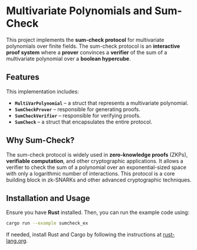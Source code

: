 # Multivariate Polynomials and Sum-Check  

This project implements the **sum-check protocol** for multivariate polynomials over finite fields. The sum-check protocol is an **interactive proof system** where a **prover** convinces a **verifier** of the sum of a multivariate polynomial over a **boolean hypercube**.  

## Features  

This implementation includes:  

- **`MultiVarPolynomial`** – a struct that represents a multivariate polynomial.  
- **`SumCheckProver`** – responsible for generating proofs.  
- **`SumCheckVerifier`** – responsible for verifying proofs.  
- **`SumCheck`** – a struct that encapsulates the entire protocol.  

## Why Sum-Check?  

The sum-check protocol is widely used in **zero-knowledge proofs** (ZKPs), **verifiable computation**, and other cryptographic applications. It allows a verifier to check the sum of a polynomial over an exponential-sized space with only a logarithmic number of interactions. This protocol is a core building block in zk-SNARKs and other advanced cryptographic techniques.  

## Installation and Usage  

Ensure you have **Rust** installed. Then, you can run the example code using:  

```sh
cargo run --example sumcheck_ex
```  

If needed, install Rust and Cargo by following the instructions at [rust-lang.org](https://www.rust-lang.org/).  
